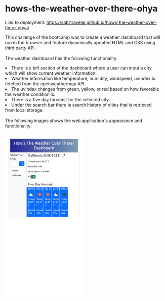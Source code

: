 # hows-the-weather-over-there-ohya

Link to deployment: https://sabrtraveler.github.io/hows-the-weather-over-there-ohya/<br>

This challenge of the bootcamp was to create a weather dashboard that will run in the browser and feature dynamically updated HTML and CSS using third party API.<br><br>
The weather dashboard has the following functionality:<br>

<li>There is a left section of the dashboard where a user can input a city which will show current weather information.<br>
<li>Weather information like temperature, humidity, windspeed, uvIndex is fetched from the openweathermap API.<br>
<li>The uvindex changes from green, yellow, or red based on how favorable the weather condition is.<br>
<li>There is a five day forceast for the selected city.<br>
<li>Under the search bar there is search history of cities that is retrieved from local storage.<br><br>
The following images shows the web application's appearance and functionality:<br><br> 
  <img src="./assets/images/1.png" style="width: 50%; max-width: 50%;">
